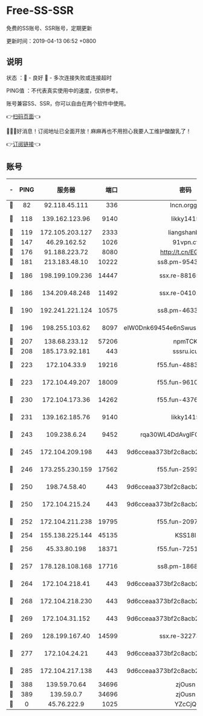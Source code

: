 # Free-SS-SSR

免费的SS账号、SSR账号，定期更新

更新时间：2019-04-13 06:52 +0800

## 说明

状态     ：🙂 - 良好 🙁 - 多次连接失败或连接超时

PING值   ：不代表真实使用中的速度，仅供参考。

账号兼容SS、SSR，你可以自由在两个软件中使用。

👉[扫码页面](https://liesauer.github.io/Free-SS-SSR/)👈

🎉🎉🎉好消息！订阅地址已全面开放！麻麻再也不用担心我要人工维护酸酸乳了！

👉[订阅链接](https://www.liesauer.net/yogurt/subscribe?ACCESS_TOKEN=DAYxR3mMaZAsaqUb)👈

## 账号

|-|PING|服务器|端口|密码|加密方式|区域|
|:----:|:----:|:-----:|-----:|:----:|:----:|:----:|
|🙂|82|92.118.45.111|336|lncn.orgg8|rc4|JP|
|🙂|118|139.162.123.96|9140|likky1415|aes-256-cfb|JP|
|🙂|119|172.105.203.127|2333|liangshanbo|chacha20|JP|
|🙂|147|46.29.162.52|1026|91vpn.cf|rc4-md5|RU|
|🙂|176|91.188.223.72|8080|http://t.cn/EGJIyrl|rc4-md5|RU|
|🙂|181|213.183.48.10|10222|ss8.pm-95437297|rc4-md5|RU|
|🙂|186|198.199.109.236|14447|ssx.re-88165327|aes-256-cfb|US|
|🙂|186|134.209.48.248|11492|ssx.re-04101326|aes-256-cfb|US|
|🙂|190|192.241.221.124|10575|ss8.pm-46330259|aes-256-cfb|US|
|🙂|196|198.255.103.62|8097|eIW0Dnk69454e6nSwuspv9DmS201tQ0D|aes-256-cfb|US|
|🙂|207|138.68.233.12|57206|npmTCK|rc4-md5|US|
|🙂|208|185.173.92.181|443|sssru.icu|rc4-md5|RU|
|🙂|223|172.104.33.9|19216|f55.fun-48839243|aes-256-cfb|SG|
|🙂|223|172.104.49.207|18009|f55.fun-96101322|aes-256-cfb|SG|
|🙂|230|172.104.173.36|14262|f55.fun-43767369|aes-256-cfb|SG|
|🙂|231|139.162.185.76|9140|likky1415|aes-256-cfb|DE|
|🙂|243|109.238.6.24|9452|rqa30WL4DdAvgIFG6Fs3znzTa|aes-256-cfb|FR|
|🙂|245|172.104.209.198|443|9d6cceaa373bf2c8acb22e60b6a58be6|aes-256-cfb|US|
|🙂|246|173.255.230.159|17562|f55.fun-25931401|aes-256-cfb|US|
|🙂|250|198.74.58.40|443|9d6cceaa373bf2c8acb22e60b6a58be6|aes-256-cfb|US|
|🙂|250|172.104.215.24|443|9d6cceaa373bf2c8acb22e60b6a58be6|aes-256-cfb|US|
|🙂|252|172.104.211.238|19795|f55.fun-20974086|aes-256-cfb|US|
|🙂|254|155.138.225.144|45135|KSS18l|rc4-md5|US|
|🙂|256|45.33.80.198|18371|f55.fun-72515330|aes-256-cfb|US|
|🙂|257|178.128.108.168|17716|ss8.pm-18684744|aes-256-cfb|SG|
|🙂|264|172.104.218.41|443|9d6cceaa373bf2c8acb22e60b6a58be6|aes-256-cfb|US|
|🙂|268|172.104.218.230|443|9d6cceaa373bf2c8acb22e60b6a58be6|aes-256-cfb|US|
|🙂|269|172.104.31.152|443|9d6cceaa373bf2c8acb22e60b6a58be6|aes-256-cfb|US|
|🙂|269|128.199.167.40|14599|ssx.re-32273729|aes-256-cfb|SG|
|🙂|277|172.104.24.21|443|9d6cceaa373bf2c8acb22e60b6a58be6|aes-256-cfb|US|
|🙂|285|172.104.217.138|443|9d6cceaa373bf2c8acb22e60b6a58be6|aes-256-cfb|US|
|🙂|388|139.59.70.64|34696|zjOusn|chacha20|IN|
|🙂|389|139.59.0.7|34696|zjOusn|chacha20|IN|
|🙁|0|45.76.222.9|1025|YZcCjQ|rc4-md5|JP|
